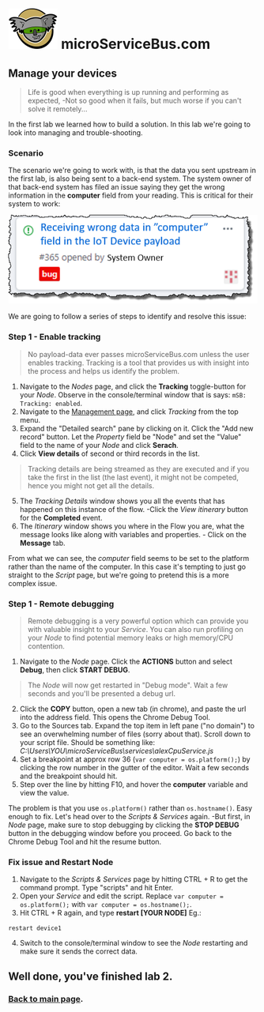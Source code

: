 # <img src="./img/msb-logo.png" alt="Node.js" /> microServiceBus.com 

## Manage your devices
>Life is good when everything is up running and performing as expected, -Not so good when it fails, but much worse if you can't solve it remotely...

In the first lab we learned how to build a solution. In this lab we're going to look into managing and trouble-shooting.

### Scenario
The scenario we're going to work with, is that the data you sent upstream in the first lab, is also being sent to a back-end system. The system owner of that back-end system has filed an issue saying they get the wrong information in the **computer** field from your reading. This is critical for their system to work:

<img src="./img/manageyourdevices1.png" alt="Drawing"/>

We are going to follow a series of steps to identify and resolve this issue: 

### Step 1 - Enable tracking
>No payload-data ever passes microServiceBus.com unless the user enables tracking. Tracking is a tool that provides us with insight into the process and helps us identify the problem.

1. Navigate to the *Nodes* page, and click the **Tracking** toggle-button for your *Node*. Observe in the console/terminal window that is says:  ```mSB: Tracking: enabled```.
2. Navigate to the [Management page](https://microservicebus.com/Instrumentation), and click *Tracking* from the top menu.
3. Expand the "Detailed search" pane by clicking on it. Click the "Add new record" button. Let the *Property* field be "Node" and set the "Value" field to the name of your *Node* and click **Serach**.
4. Click **View details** of second or third records in the list.
>Tracking details are being streamed as they are executed and if you take the first in the list (the last event), it might not be competed, hence you might not get all the details.
5. The *Tracking Details* window shows you all the events that has happened on this instance of the flow. -Click the *View itinerary* button for the **Completed** event.
6. The *Itinerary* window shows you where in the Flow you are, what the message looks like along with variables and properties. - Click on the **Message** tab.

From what we can see, the *computer* field seems to be set to the platform rather than the name of the computer. In this case it's tempting to just go straight to the *Script* page, but we're going to pretend this is a more complex issue.

### Step 1 - Remote debugging
>Remote debugging is a very powerful option which can provide you with valuable insight to your *Service*. You can also run profiling on your *Node* to find potential memory leaks or high memory/CPU contention.

1. Navigate to the *Node* page. Click the **ACTIONS** button and select **Debug**, then click **START DEBUG**.
>The *Node* will now get restarted in "Debug mode". Wait a few seconds and you'll be presented a debug url.
2. Click the **COPY** button, open a new tab (in chrome), and paste the url into the address field. This opens the Chrome Debug Tool.
3. Go to the Sources tab. Expand the top item in left pane ("no domain") to see an overwhelming number of files (sorry about that). Scroll down to your script file. Should be something like: *C:\Users\YOU\microServiceBus\services\alexCpuService.js*
4. Set a breakpoint at approx row 36 (```var computer = os.platform();```) by clicking the row number in the gutter of the editor. Wait a few seconds and the breakpoint should hit.
5. Step over the line by hitting F10, and hover the **computer** variable and view the value.

The problem is that you use ```os.platform()``` rather than ```os.hostname()```. Easy enough to fix. Let's head over to the *Scripts & Services* again. -But first, in *Node* page, make sure to stop debugging by clicking the **STOP DEBUG** button in the debugging window before you proceed. Go back to the Chrome Debug Tool and hit the resume button.

### Fix issue and Restart Node
1. Navigate to the *Scripts & Services* page by hitting CTRL + R to get the command prompt. Type "scripts" and hit Enter. 
2. Open your *Service* and edit the script. Replace ```var computer = os.platform();``` with ```var computer = os.hostname();```.
3. Hit CTRL + R again, and type **restart [YOUR NODE]** Eg.:
```
restart device1
```
4. Switch to the console/terminal window to see the *Node* restarting and make sure it sends the correct data.

## Well done, you've finished lab 2.

### [Back to main page](./README.md).
